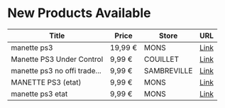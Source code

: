 # New Products Available

| Title | Price | Store | URL |
|---|---|---|---|
| manette ps3 | 19,99 € | MONS | [Link](https://www.cashconverters.be/fr/accessoires-jeux-video/735443-manette-ps3.html) |
| Manette PS3 Under Control | 9,99 € | COUILLET | [Link](https://www.cashconverters.be/fr/accessoires-jeux-video/735287-manette-ps3-under-control.html) |
| manette ps3 no offi trade... | 9,99 € | SAMBREVILLE | [Link](https://www.cashconverters.be/fr/accessoires-jeux-video/735541-manette-ps3-no-offi-trade-inveders-kh-gp045.html) |
| MANETTE PS3 (etat) | 9,99 € | MONS | [Link](https://www.cashconverters.be/fr/accessoires-jeux-video/735902-manette-ps3-etat.html) |
| manette ps3 etat | 9,99 € | MONS | [Link](https://www.cashconverters.be/fr/accessoires-jeux-video/735941-manette-ps3-etat.html) |
